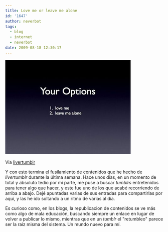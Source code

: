 ```yaml
---
title: Love me or leave me alone
id: '1647'
author: neverbot
tags:
  - blog
  - internet
  - neverbot
date: 2009-08-18 12:30:17
---
```


[![](./love-me-or-leave-me-alone/AZN7wsuV4p9s5dl8zwILxWpWo1_400.jpg)](http://livercake.tumblr.com/post/132440895/o-una-o-la-otra-pero-pick-a-side-mchuster)

Via [livertumblr](http://livercake.tumblr.com/post/132440895/o-una-o-la-otra-pero-pick-a-side-mchuster)

Y con esto termina el fusilamiento de contenidos que he hecho de _livertumblr_ durante la última semana. Hace unos días, en un momento de total y absoluto tedio por mi parte, me puse a buscar _tumblrs_ entretenidos para tener algo que hacer, y este fue uno de los que acabé recorriendo de arriba a abajo. Dejé apuntadas varias de sus entradas para compartirlas por aquí, y las he ido soltando a un ritmo de varias al día.

Es curioso como, en los blogs, la republicacion de contenidos se ve más como algo de mala educación, buscando siempre un enlace en lugar de volver a publicar lo mismo, mientras que en un _tumblr_ el "retumbleo" parece ser la raíz misma del sistema. Un mundo nuevo para mí.